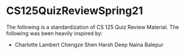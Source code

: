 # CS125QuizReviewSpring21
The following is a standardization of CS 125 Quiz Review Material. The following was been heavily inspired by:
* Charlotte Lambert
Chengze Shen
Harsh Deep
Naina Balepur
